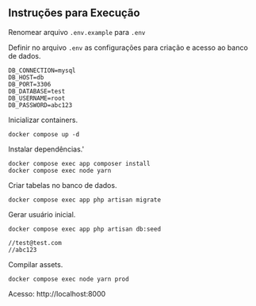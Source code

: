 ## Instruções para Execução

Renomear arquivo `.env.example` para `.env`

Definir no arquivo `.env` as configurações para criação e acesso ao banco de dados.

```
DB_CONNECTION=mysql
DB_HOST=db
DB_PORT=3306
DB_DATABASE=test
DB_USERNAME=root
DB_PASSWORD=abc123
```

Inicializar containers.

```
docker compose up -d

```

Instalar dependências.'

```
docker compose exec app composer install
docker compose exec node yarn

```

Criar tabelas no banco de dados.

```
docker compose exec app php artisan migrate

```

Gerar usuário inicial. 

```
docker compose exec app php artisan db:seed

//test@test.com
//abc123

```

Compilar assets.

```
docker compose exec node yarn prod
```

Acesso: http://localhost:8000
